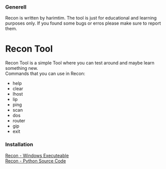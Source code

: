 ### Generell
Recon is written by harimtim. The tool is just for educational and learning purposes only. If you found some bugs or erros please make sure to report them.

# Recon Tool
Recon Tool is a simple Tool where you can test around and maybe learn something new.\
Commands that you can use in Recon:

- help 
- clear
- lhost
- lip
- ping
- scan
- dos
- router
- gip
- exit

### Installation
[Recon - Windows Executeable](https://github.com/harimtim/Recon/raw/main/Recon.exe)\
[Recon - Python Source Code](https://raw.githubusercontent.com/harimtim/Recon/main/Recon.py)
